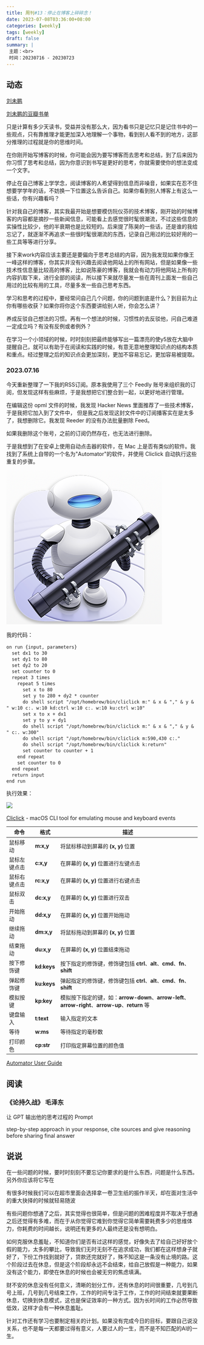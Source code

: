 ```yaml
---
title: 周刊#13：停止在博客上碎碎念！
date: 2023-07-08T03:36:00+08:00
categories: [weekly]
tags: [weekly]
draft: false
summary: |
 主题：<br>
 时间：20230716 - 20230723
---
```


## 动态

[刘未鹏](https://mindhacks.cn)

[刘未鹏的豆瓣书单](https://book.douban.com/people/pongba/)

只是计算有多少天读书，受益并没有那么大，因为看书只是记忆只是记住书中的一些观点，只有靠推理才能更加深入地理解一个事物，看到别人看不到的地方，这部分推理的过程就是你的思维时间。

在你刚开始写博客的时候，你可能会因为要写博客而去思考和总结，到了后来因为你习惯了思考和总结，因为你意识到书写是更好的思考，你就需要使你的想法变成一个文字。



停止在自己博客上学学念，阅读博客的人希望得到信息而非噪音，如果实在忍不住想要学学年的话，不妨换一下位置这么告诉自己。如果你看到别人博客上有这么一些话，你有兴趣看吗？

针对我自己的博客，其实我最开始是想要模仿阮仪芬的技术博客，刚开始的时候博客的内容都是摘抄一些新闻信息，可能看上去感觉很时髦很潮流，不过这些信息的实操性比较少，他的半衰期也是比较短的。后来提了陈昊的一些话，还是谁的我给忘记了，就逐渐不再追求一些很时髦很潮流的东西，记录自己用过的比较好用的一些工具等等进行分享。

接下来work内容应该主要还是要偏向于思考总结的内容，因为我发现如果你像王一峰这样的博客，你其实并没有兴趣去阅读他网站上的所有网站，但是如果像一些技术性信息量比较高的博客，比如说陈豪的博客，我就会有动力将他网站上所有的内容扒取下来，进行全部的阅读，所以接下来就尽量发一些在周刊上面发一些自己用过的比较有用的工具，尽量多发一些自己思考东西。

学习和思考的过程中，要经常问自己几个问题，你的问题到底是什么？到目前为止你有哪些收获？如果你将你这个东西要讲给别人听，你会怎么讲？

养成反驳自己想法的习惯。再有一个想法的时候，习惯性的去反驳他，问自己难道一定成立吗？有没有反例或者例外？

在学习一个小领域的时候，时时刻刻把最终能够写出一篇漂亮的使y5放在大脑中提醒自己，就可以有助于在阅读和实践的时候，有意无意地整理知识点的结构本质和重点。经过整理之后的知识点会更加深刻，更加不容易忘记，更加容易被提取。



### 2023.07.16

今天重新整理了一下我的RSS订阅。原本我使用了三个 Feedly 账号来组织我的订阅，但发现这样有些麻烦，于是我想把它们整合到一起，以更好地进行管理。

在编辑这份 opml 文件的时候，我发现 Hacker News 里面推荐了一些技术博客，于是我把它加入到了文件中， 但是我之后发现这封文件中的订阅播客实在是太多了，我想删除它。我发现 Reeder 的没有办法批量删除 Feed。

如果我删除这个账号，之前的订阅仍然存在，也无法进行删除。

于是我想到了在安卓上使用自动点击器的软件，在 Mac 上是否有类似的软件。我找到了系统上自带的一个名为"Automator"的软件，并使用 Cliclick 自动执行这些重复的步骤。

![Automator](https://raw.githubusercontent.com/huyixi/Pics/main/Automator.png)

我的代码：

```AppleScript
on run {input, parameters}
  set dx1 to 30
  set dy1 to 80
  set dy2 to 20
  set counter to 0
  repeat 3 times
    repeat 5 times
      set x to 80
      set y to 280 + dy2 * counter
      do shell script "/opt/homebrew/bin/cliclick m:" & x & "," & y & " w:10 c:. w:10 kd:ctrl w:10 c:. w:10 ku:ctrl w:10"
      set x to x + dx1
      set y to y + dy1
      do shell script "/opt/homebrew/bin/cliclick m:" & x & "," & y & " c:. w:300"
      do shell script "/opt/homebrew/bin/cliclick m:590,430 c:."
      do shell script "/opt/homebrew/bin/cliclick k:return"
      set counter to counter + 1
    end repeat
    set counter to 0
  end repeat
  return input
end run
```

执行效果：

![](https://raw.githubusercontent.com/huyixi/Pics/main/CleanShot%202023-07-16%20at%2015.50.33.gif)

[Cliclick](https://github.com/BlueM/cliclick) - macOS CLI tool for emulating mouse and keyboard events

| **命令**     | **格式**    | **描述**                                                     |
| ------------ | ----------- | ------------------------------------------------------------ |
| 鼠标移动     | **m:x,y**   | 将鼠标移动到屏幕的 **(x, y)** 位置                           |
| 鼠标左键点击 | **c:x,y**   | 在屏幕的 **(x, y)** 位置进行左键点击                         |
| 鼠标右键点击 | **rc:x,y**  | 在屏幕的 **(x, y)** 位置进行右键点击                         |
| 鼠标双击     | **dc:x,y**  | 在屏幕的 **(x, y)** 位置进行双击                             |
| 开始拖动     | **dd:x,y**  | 在屏幕的 **(x, y)** 位置开始拖动                             |
| 继续拖动     | **dm:x,y**  | 将鼠标拖动到屏幕的 **(x, y)** 位置                           |
| 结束拖动     | **du:x,y**  | 在屏幕的 **(x, y)** 位置结束拖动                             |
| 按下修饰键   | **kd:keys** | 按下指定的修饰键，修饰键包括 **ctrl**、**alt**、**cmd**、**fn**、**shift** |
| 弹起修饰键   | **ku:keys** | 弹起指定的修饰键，修饰键包括 **ctrl**、**alt**、**cmd**、**fn**、**shift** |
| 模拟按键     | **kp:key**  | 模拟按下指定的键，如：**arrow-down**、**arrow-left**、**arrow-right**、**arrow-up**、**return** 等 |
| 键盘输入     | **t:text**  | 输入指定的文本                                               |
| 等待         | **w:ms**    | 等待指定的毫秒数                                             |
| 打印颜色     | **cp:str**  | 打印指定屏幕位置的颜色值                                     |

[Automator User Guide](https://support.apple.com/guide/automator/welcome/2.10/mac)

## 阅读

### 《论持久战》 毛泽东



让 GPT 输出他的思考过程的 Prompt 

step-by-step approach in your response, cite sources and give reasoning before sharing final answer

## 说说

在一些问题的时候，要时时刻刻不要忘记你要求的是什么东西，问题是什么东西。另外你应该将它写在

有很多时候我们可以在超市里面会选择拿一卷卫生纸的振作半天，却在面对生活中的重大抉择的时候就轻易随波

有些问题你想通了之后，其实觉得也很简单，但是问题的困难程度并不取决于想通之后还觉得有多难，而在于从你觉得它难到你觉得它简单需要耗费多少的思维体力，你耗费的时间越长，说明还有更多的人最终还是没有想明白。



如何克服休息羞耻，不知道你们是否有过这样的感觉，好像失去了给自己好好放个假的能力，太多的攀比，导致我们无时无刻不在追求成功，我们都在这样想身子就好了，下份工作找到就好了，贷款还完就好了，殊不知这是一条没有止境的路。这个阶段过去在休息，但是这个阶段却永远不会结束，给自己放假是一种能力，如果没有这个能力，即使在休息的时候也会被无穷的焦虑填满。

财不安的休息没有任何意义，清晰的划分工作，还有休息的时间很重要，几号到几号上班，几号到几号结束工作，工作的时间专注于工作，工作的时间结束就要果断休息，切换到休息模式，这也是保证效率的一种方式。因为长时间的工作必然导致低效，这样才会有一种休息羞耻。

针对工作还有学习也要制定相关的计划。如果没有完成今日的目标，要跟自己说没关系，也不是每一天都要过得有意义，人要过人的一生，而不是不知匹配的AI的一生。